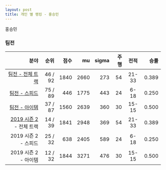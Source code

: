 ```yaml
---
layout: post
title: 개인 별 랭킹 - 홍승민
---
```


홍승민


### 팀전

| 분야 | 순위 | 점수 | mu | sigma | 주행 | 전적 | 승률 |
|---:|---:|---:|---:|---:|---:|:---:|---:|
| [팀전 - 전체 트랙](../team-full) | 46 / 92 | 1840 | 2660 | 273 | 54 | 21-33 | 0.389 |
| [팀전 - 스피드](../team-speed) | 75 / 89 | 446 | 1775 | 443 | 24 | 6-18 | 0.250 |
| [팀전 - 아이템](../team-item) | 37 / 87 | 1560 | 2639 | 360 | 30 | 15-15 | 0.500 |
| [2019 시즌 2](../teams-t2019_2) - 전체 트랙 | 14 / 39 | 1841 | 2948 | 369 | 54 | 21-33 | 0.389 |
| 2019 시즌 2 - 스피드 | 25 / 32 | 638 | 2405 | 589 | 24 | 6-18 | 0.250 |
| 2019 시즌 2 - 아이템 | 12 / 32 | 1844 | 3271 | 476 | 30 | 15-15 | 0.500 |
